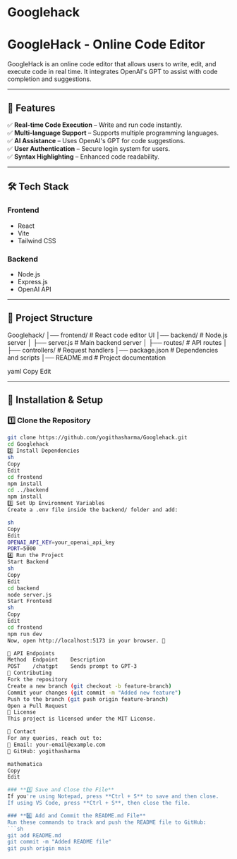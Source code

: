 # Googlehack
# **GoogleHack - Online Code Editor**  

GoogleHack is an online code editor that allows users to write, edit, and execute code in real time. It integrates OpenAI's GPT to assist with code completion and suggestions.

---

## **🚀 Features**  
✅ **Real-time Code Execution** – Write and run code instantly.  
✅ **Multi-language Support** – Supports multiple programming languages.  
✅ **AI Assistance** – Uses OpenAI's GPT for code suggestions.  
✅ **User Authentication** – Secure login system for users.  
✅ **Syntax Highlighting** – Enhanced code readability.  

---

## **🛠️ Tech Stack**  
### **Frontend**  
- React  
- Vite  
- Tailwind CSS  

### **Backend**  
- Node.js  
- Express.js  
- OpenAI API  

---

## **📂 Project Structure**  
Googlehack/ │── frontend/ # React code editor UI
│── backend/ # Node.js server
│ ├── server.js # Main backend server
│ ├── routes/ # API routes
│ ├── controllers/ # Request handlers
│── package.json # Dependencies and scripts
│── README.md # Project documentation

yaml
Copy
Edit

---

## **🔧 Installation & Setup**  

### **1️⃣ Clone the Repository**  
```sh
git clone https://github.com/yogithasharma/Googlehack.git
cd Googlehack
2️⃣ Install Dependencies
sh
Copy
Edit
cd frontend
npm install
cd ../backend
npm install
3️⃣ Set Up Environment Variables
Create a .env file inside the backend/ folder and add:

sh
Copy
Edit
OPENAI_API_KEY=your_openai_api_key
PORT=5000
4️⃣ Run the Project
Start Backend
sh
Copy
Edit
cd backend
node server.js
Start Frontend
sh
Copy
Edit
cd frontend
npm run dev
Now, open http://localhost:5173 in your browser. 🚀

🤖 API Endpoints
Method	Endpoint	Description
POST	/chatgpt	Sends prompt to GPT-3
🤝 Contributing
Fork the repository
Create a new branch (git checkout -b feature-branch)
Commit your changes (git commit -m "Added new feature")
Push to the branch (git push origin feature-branch)
Open a Pull Request
📜 License
This project is licensed under the MIT License.

📩 Contact
For any queries, reach out to:
📧 Email: your-email@example.com
🔗 GitHub: yogithasharma

mathematica
Copy
Edit

### **5️⃣ Save and Close the File**  
If you're using Notepad, press **Ctrl + S** to save and then close.  
If using VS Code, press **Ctrl + S**, then close the file.

### **6️⃣ Add and Commit the README.md File**  
Run these commands to track and push the README file to GitHub:  
```sh
git add README.md
git commit -m "Added README file"
git push origin main
